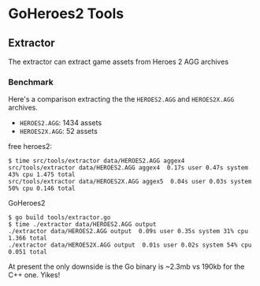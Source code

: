 # GoHeroes2 Tools

## Extractor

The extractor can extract game assets from Heroes 2 AGG archives

### Benchmark

Here's a comparison extracting the the `HEROES2.AGG` and `HEROES2X.AGG` archives.

 * `HEROES2.AGG`: 1434 assets
 * `HEROES2X.AGG`: 52 assets

free heroes2:

    $ time src/tools/extractor data/HEROES2.AGG aggex4
    src/tools/extractor data/HEROES2.AGG aggex4  0.17s user 0.47s system 43% cpu 1.475 total
    src/tools/extractor data/HEROES2X.AGG aggex5  0.04s user 0.03s system 50% cpu 0.146 total

GoHeroes2

    $ go build tools/extractor.go
    $ time ./extractor data/HEROES2.AGG output
    ./extractor data/HEROES2.AGG output  0.09s user 0.35s system 31% cpu 1.366 total
    ./extractor data/HEROES2X.AGG output  0.01s user 0.02s system 54% cpu 0.051 total

At present the only downside is the Go binary is ~2.3mb vs 190kb for the C++ one. Yikes!
